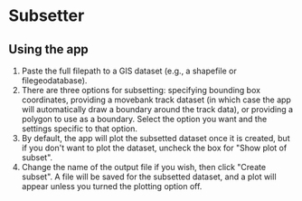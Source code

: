 # Subsetter

## Using the app

1. Paste the full filepath to a GIS dataset (e.g., a shapefile or filegeodatabase).
2. There are three options for subsetting: specifying bounding box coordinates, providing a movebank track dataset (in
which case the app will automatically draw a boundary around the track data), or providing a polygon to use as a
boundary. Select the option you want and the settings specific to that option.
3. By default, the app will plot the subsetted dataset once it is created, but if you don't want to plot the dataset,
uncheck the box for "Show plot of subset".
3. Change the name of the output file if you wish, then click "Create subset". A file will be saved for the subsetted
dataset, and a plot will appear unless you turned the plotting option off.